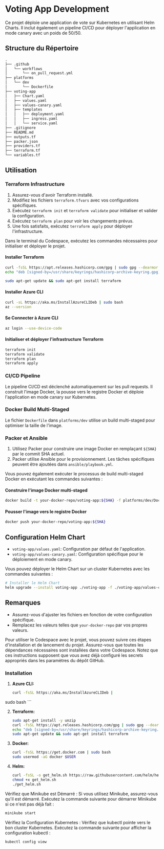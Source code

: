 # Voting App Development

Ce projet déploie une application de vote sur Kubernetes en utilisant Helm Charts. Il inclut également un pipeline CI/CD pour déployer l'application en mode canary avec un poids de 50/50.

## Structure du Répertoire

```markdown
.
├── .github
│   └── workflows
│       └── on_pull_request.yml
├── platforms
│   └── dev
│       └── Dockerfile
├── voting-app
│   ├── Chart.yaml
│   ├── values.yaml
│   ├── values-canary.yaml
│   ├── templates
│   │   ├── deployment.yaml
│   │   ├── ingress.yaml
│   │   └── service.yaml
├── .gitignore
├── README.md
├── outputs.tf
├── packer.json
├── providers.tf
├── terraform.tf
└── variables.tf
```

## Utilisation

### Terraform Infrastructure

1. Assurez-vous d'avoir Terraform installé.
2. Modifiez les fichiers `terraform.tfvars` avec vos configurations spécifiques.
3. Exécutez `terraform init` et `terraform validate` pour initialiser et valider la configuration.
4. Exécutez `terraform plan` pour voir les changements prévus.
5. Une fois satisfaits, exécutez `terraform apply` pour déployer l'infrastructure.

Dans le terminal du Codespace, exécutez les commandes nécessaires pour initialiser et déployer le projet.

#### Installer Terraform

```bash
curl -fsSL https://apt.releases.hashicorp.com/gpg | sudo gpg --dearmor -o /usr/share/keyrings/hashicorp-archive-keyring.gpg
echo "deb [signed-by=/usr/share/keyrings/hashicorp-archive-keyring.gpg] https://apt.releases.hashicorp.com $(lsb_release -cs) main" | sudo tee /etc/apt/sources.list.d/hashicorp.list > /dev/null

sudo apt-get update && sudo apt-get install terraform
```

#### Installer Azure CLI

```bash
curl -sL https://aka.ms/InstallAzureCLIDeb | sudo bash
az --version
```

#### Se Connecter à Azure CLI

```bash
az login --use-device-code
```

#### Initialiser et déployer l'infrastructure Terraform

```bash
terraform init
terraform validate
terraform plan
terraform apply
```

### CI/CD Pipeline

Le pipeline CI/CD est déclenché automatiquement sur les pull requests. Il construit l'image Docker, la pousse vers le registre Docker et déploie l'application en mode canary sur Kubernetes.

### Docker Build Multi-Staged

Le fichier `Dockerfile` dans `platforms/dev` utilise un build multi-staged pour optimiser la taille de l'image.

### Packer et Ansible

1. Utilisez Packer pour construire une image Docker en remplaçant `${SHA}` par le commit SHA actuel.
2. Packer utilise Ansible pour le provisionnement. Les tâches spécifiques peuvent être ajoutées dans `ansible/playbook.yml`.

Vous pouvez également exécuter le processus de build multi-staged Docker en exécutant les commandes suivantes :

#### Construire l'image Docker multi-staged

```bash
docker build -t your-docker-repo/voting-app:${SHA} -f platforms/dev/Dockerfile .
```

#### Pousser l'image vers le registre Docker

```bash
docker push your-docker-repo/voting-app:${SHA}
```

## Configuration Helm Chart

- `voting-app/values.yaml`: Configuration par défaut de l'application.
- `voting-app/values-canary.yaml`: Configuration spécifique pour le déploiement en mode canary.

Vous pouvez déployer le Helm Chart sur un cluster Kubernetes avec les commandes suivantes :

```bash
# Installer le Helm Chart
helm upgrade --install voting-app ./voting-app -f ./voting-app/values-canary.yaml --set canary.enabled=true --set canary.weight=50
```

## Remarques

- Assurez-vous d'ajuster les fichiers en fonction de votre configuration spécifique.
- Remplacez les valeurs telles que `your-docker-repo` par vos propres valeurs.

Pour utiliser le Codespace avec le projet, vous pouvez suivre ces étapes d'installation et de lancement du projet. Assurez-vous que toutes les dépendances nécessaires sont installées dans votre Codespace. Notez que ces instructions supposent que vous avez déjà configuré les secrets appropriés dans les paramètres du dépôt GitHub.

### Installation

1. **Azure CLI:**

    ```bash
    curl -fsSL https://aka.ms/InstallAzureCLIDeb |

 sudo bash
    ```

2. **Terraform:**

    ```bash
    sudo apt-get install -y unzip
    curl -fsSL https://apt.releases.hashicorp.com/gpg | sudo gpg --dearmor -o /usr/share/keyrings/hashicorp-archive-keyring.gpg
    echo "deb [signed-by=/usr/share/keyrings/hashicorp-archive-keyring.gpg] https://apt.releases.hashicorp.com $(lsb_release -cs) main" | sudo tee /etc/apt/sources.list.d/hashicorp.list > /dev/null
    sudo apt-get update && sudo apt-get install terraform
    ```

3. **Docker:**

    ```bash
    curl -fsSL https://get.docker.com | sudo bash
    sudo usermod -aG docker $USER
    ```

4. **Helm:**

    ```bash
    curl -fsSL -o get_helm.sh https://raw.githubusercontent.com/helm/helm/main/scripts/get-helm-3
    chmod +x get_helm.sh
    ./get_helm.sh
    ```

Vérifiez que Minikube est Démarré : Si vous utilisez Minikube, assurez-vous qu'il est démarré. Exécutez la commande suivante pour démarrer Minikube si ce n'est pas déjà fait :

```bash
minikube start
```

Vérifiez la Configuration Kubernetes : Vérifiez que kubectl pointe vers le bon cluster Kubernetes. Exécutez la commande suivante pour afficher la configuration kubectl :

```bash
kubectl config view
```
